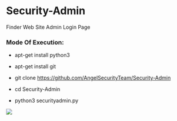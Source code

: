 # Security-Admin

Finder Web Site Admin Login Page 

<h3> Mode Of Execution: </h3>

* apt-get install python3

* apt-get install git

* git clone https://github.com/AngelSecurityTeam/Security-Admin

* cd Security-Admin

* python3 securityadmin.py

<img src="https://github.com/AngelSecurityTeam/Security-Admin/blob/master/security_admin_foto.png">
